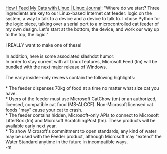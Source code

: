 <a href="http://www.linuxjournal.com/article/7403">How I Feed My Cats with Linux | Linux Journal</a>: "Where do we start? Three ingredients are key to our Linux-based Internet cat feeder: logic on the system, a way to talk to a device and a device to talk to. I chose Python for the logic piece, talking over a serial port to a microcontrolled cat feeder of my own design. Let's start at the bottom, the device, and work our way up to the top, the logic."<br /><br /><font class="comment">I REALLY want to make one of these!<br /><br />In addition, here is some associated slashdot humor:<br />In order to stay current with all Linux features, Microsoft Feed (tm) will be bundled with the next major release of Windows.<br /><br />The early insider-only reviews contain the following highlights:<br /><br />    * The feeder dispenses 70kg of food at a time no matter what size cat you have.<br />    * Users of the feeder must use Microsoft CatChow (tm) or an authorized, licensed, compatible cat food (MS-ALCCF). Non-Microsoft licensed cat foods "may" cause your cat to crash.<br />    * The feeder contains hidden, Microsoft-only APIs to connect to Microsoft LitterBox (tm) and Microsoft ScratchingPost (tm). These products will be available early next year.<br />    * To show Microsoft's committment to open standards, any kind of water may be used with the Feeder product, although Microsoft may "extend" the Water Standard anytime in the future in incompatible ways. </font><br />-m